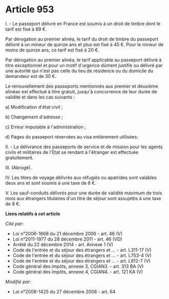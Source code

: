 # Article 953

I. - Le passeport délivré en France est soumis à un droit de timbre dont le tarif est fixé à 89 €.

Par dérogation au premier alinéa, le tarif du droit de timbre du passeport délivré à un mineur de quinze ans et plus est fixé
à 45 €. Pour le mineur de moins de quinze ans, ce tarif est fixé à 20 €.

Par dérogation au premier alinéa, le tarif applicable au passeport délivré à titre exceptionnel et pour un motif d'urgence
dûment justifié ou délivré par une autorité qui n'est pas celle du lieu de résidence ou du domicile du demandeur est de 30 €.

Le renouvellement des passeports mentionnés aux premier et deuxième alinéas est effectué à titre gratuit, jusqu'à concurrence
de leur durée de validité et dans les cas suivants :

a) Modification d'état civil ;

b) Changement d'adresse ;

c) Erreur imputable à l'administration ;

d) Pages du passeport réservées au visa entièrement utilisées.

II. - La délivrance des passeports de service et de mission pour les agents civils et militaires de l'Etat se rendant à
l'étranger est effectuée gratuitement.

III. (Abrogé).

IV. Les titres de voyage délivrés aux réfugiés ou apatrides sont valables deux ans et sont soumis à une taxe de 8 €.

V. Les sauf-conduits délivrés pour une durée de validité maximum de trois mois aux étrangers titulaires d'un titre de séjour
sont assujettis à une taxe de 8 €.

**Liens relatifs à cet article**

_Cité par_:

  - Loi n°2006-1666 du 21 décembre 2006 - art. 46 (V)
  - Loi n°2011-1977 du 28 décembre 2011 - art. 46 (VD)
  - Arrêté du 22 décembre 2014 - art. Annexe 1 (V)
  - Code de l'entrée et du séjour des étrangers et ... - art. L311-17 (V)
  - Code de l'entrée et du séjour des étrangers et ... - art. L753-4 (V)
  - Code de l'entrée et du séjour des étrangers et ... - art. L812-7 (V)
  - Code général des impôts, annexe 3, CGIAN3. - art. 313 BA (V)
  - Code général des impôts, annexe 4, CGIAN4. - art. 121 KA (V)

_Modifié par_:

  - Loi n°2008-1425 du 27 décembre 2008 - art. 64
